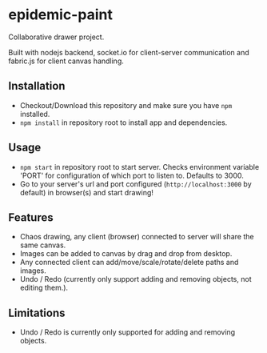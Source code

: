 # epidemic-paint

Collaborative drawer project.

Built with nodejs backend, socket.io for client-server communication and fabric.js for client canvas handling.

## Installation
* Checkout/Download this repository and make sure you have `npm` installed.
* `npm install` in repository root to install app and dependencies.

## Usage
* `npm start` in repository root to start server. Checks environment variable 'PORT' for configuration of which port to listen to. Defaults to 3000.
* Go to your server's url and port configured (`http://localhost:3000` by default) in browser(s) and start drawing!

## Features
* Chaos drawing, any client (browser) connected to server will share the same canvas.
* Images can be added to canvas by drag and drop from desktop.
* Any connected client can add/move/scale/rotate/delete paths and images.
* Undo / Redo (currently only support adding and removing objects, not editing them.).

## Limitations
* Undo / Redo is currently only supported for adding and removing objects.
